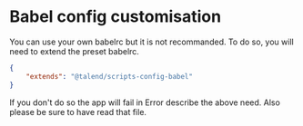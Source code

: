 # Babel config customisation

You can use your own babelrc but it is not recommanded. To do so, you will need to extend the preset babelrc.

```json
{
	"extends": "@talend/scripts-config-babel"
}
```

If you don't do so the app will fail in Error describe the above need.
Also please be sure to have read that file.
